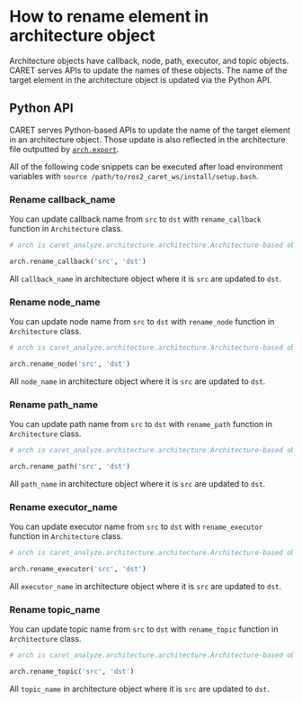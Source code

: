 # How to rename element in architecture object

Architecture objects have callback, node, path, executor, and topic objects.
CARET serves APIs to update the names of these objects.
The name of the target element in the architecture object is updated via the Python API.

## Python API

CARET serves Python-based APIs to update the name of the target element in an architecture object.
Those update is also reflected in the architecture file outputted by [`arch.export`](./load_and_save.md#save).

All of the following code snippets can be executed after load environment variables with `source /path/to/ros2_caret_ws/install/setup.bash`.

### Rename callback_name

You can update callback name from `src` to `dst` with `rename_callback` function in `Architecture` class.

```python
# arch is caret_analyze.architecture.architecture.Architecture-based object

arch.rename_callback('src', 'dst')
```

All `callback_name` in architecture object where it is `src` are updated to `dst`.

### Rename node_name

You can update node name from `src` to `dst` with `rename_node` function in `Architecture` class.

```python
# arch is caret_analyze.architecture.architecture.Architecture-based object

arch.rename_node('src', 'dst')
```

All `node_name` in architecture object where it is `src` are updated to `dst`.

### Rename path_name

You can update path name from `src` to `dst` with `rename_path` function in `Architecture` class.

```python
# arch is caret_analyze.architecture.architecture.Architecture-based object

arch.rename_path('src', 'dst')
```

All `path_name` in architecture object where it is `src` are updated to `dst`.

### Rename executor_name

You can update executor name from `src` to `dst` with `rename_executor` function in `Architecture` class.

```python
# arch is caret_analyze.architecture.architecture.Architecture-based object

arch.rename_executor('src', 'dst')
```

All `executor_name` in architecture object where it is `src` are updated to `dst`.

### Rename topic_name

You can update topic name from `src` to `dst` with `rename_topic` function in `Architecture` class.

```python
# arch is caret_analyze.architecture.architecture.Architecture-based object

arch.rename_topic('src', 'dst')
```

All `topic_name` in architecture object where it is `src` are updated to `dst`.
